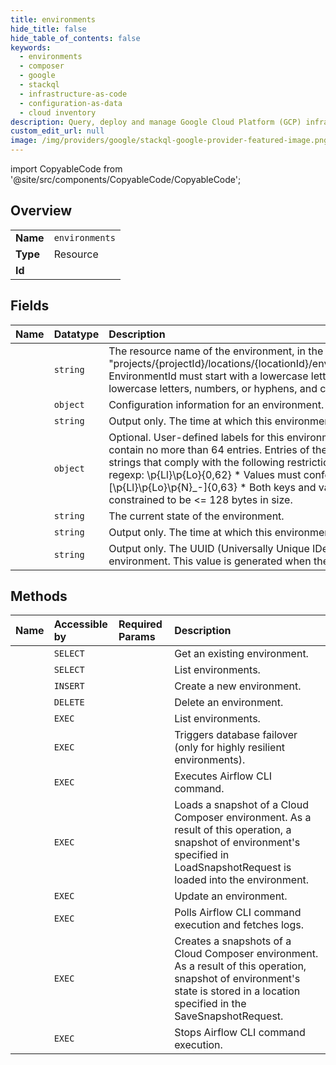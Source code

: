 ```yaml
---
title: environments
hide_title: false
hide_table_of_contents: false
keywords:
  - environments
  - composer
  - google    
  - stackql
  - infrastructure-as-code
  - configuration-as-data
  - cloud inventory
description: Query, deploy and manage Google Cloud Platform (GCP) infrastructure and resources using SQL
custom_edit_url: null
image: /img/providers/google/stackql-google-provider-featured-image.png
---
```


import CopyableCode from '@site/src/components/CopyableCode/CopyableCode';




## Overview
<table><tbody>
<tr><td><b>Name</b></td><td><code>environments</code></td></tr>
<tr><td><b>Type</b></td><td>Resource</td></tr>
<tr><td><b>Id</b></td><td><CopyableCode code="google.composer.environments" /></td></tr>
</tbody></table>

## Fields
| Name | Datatype | Description |
|:-----|:---------|:------------|
| <CopyableCode code="name" /> | `string` | The resource name of the environment, in the form: "projects/&#123;projectId&#125;/locations/&#123;locationId&#125;/environments/&#123;environmentId&#125;" EnvironmentId must start with a lowercase letter followed by up to 63 lowercase letters, numbers, or hyphens, and cannot end with a hyphen. |
| <CopyableCode code="config" /> | `object` | Configuration information for an environment. |
| <CopyableCode code="createTime" /> | `string` | Output only. The time at which this environment was created. |
| <CopyableCode code="labels" /> | `object` | Optional. User-defined labels for this environment. The labels map can contain no more than 64 entries. Entries of the labels map are UTF8 strings that comply with the following restrictions: * Keys must conform to regexp: \p&#123;Ll&#125;\p&#123;Lo&#125;&#123;0,62&#125; * Values must conform to regexp: [\p&#123;Ll&#125;\p&#123;Lo&#125;\p&#123;N&#125;_-]&#123;0,63&#125; * Both keys and values are additionally constrained to be &lt;= 128 bytes in size. |
| <CopyableCode code="state" /> | `string` | The current state of the environment. |
| <CopyableCode code="updateTime" /> | `string` | Output only. The time at which this environment was last modified. |
| <CopyableCode code="uuid" /> | `string` | Output only. The UUID (Universally Unique IDentifier) associated with this environment. This value is generated when the environment is created. |
## Methods
| Name | Accessible by | Required Params | Description |
|:-----|:--------------|:----------------|:------------|
| <CopyableCode code="get" /> | `SELECT` | <CopyableCode code="environmentsId, locationsId, projectsId" /> | Get an existing environment. |
| <CopyableCode code="list" /> | `SELECT` | <CopyableCode code="locationsId, projectsId" /> | List environments. |
| <CopyableCode code="create" /> | `INSERT` | <CopyableCode code="locationsId, projectsId" /> | Create a new environment. |
| <CopyableCode code="delete" /> | `DELETE` | <CopyableCode code="environmentsId, locationsId, projectsId" /> | Delete an environment. |
| <CopyableCode code="_list" /> | `EXEC` | <CopyableCode code="locationsId, projectsId" /> | List environments. |
| <CopyableCode code="database_failover" /> | `EXEC` | <CopyableCode code="environmentsId, locationsId, projectsId" /> | Triggers database failover (only for highly resilient environments). |
| <CopyableCode code="execute_airflow_command" /> | `EXEC` | <CopyableCode code="environmentsId, locationsId, projectsId" /> | Executes Airflow CLI command. |
| <CopyableCode code="load_snapshot" /> | `EXEC` | <CopyableCode code="environmentsId, locationsId, projectsId" /> | Loads a snapshot of a Cloud Composer environment. As a result of this operation, a snapshot of environment's specified in LoadSnapshotRequest is loaded into the environment. |
| <CopyableCode code="patch" /> | `EXEC` | <CopyableCode code="environmentsId, locationsId, projectsId" /> | Update an environment. |
| <CopyableCode code="poll_airflow_command" /> | `EXEC` | <CopyableCode code="environmentsId, locationsId, projectsId" /> | Polls Airflow CLI command execution and fetches logs. |
| <CopyableCode code="save_snapshot" /> | `EXEC` | <CopyableCode code="environmentsId, locationsId, projectsId" /> | Creates a snapshots of a Cloud Composer environment. As a result of this operation, snapshot of environment's state is stored in a location specified in the SaveSnapshotRequest. |
| <CopyableCode code="stop_airflow_command" /> | `EXEC` | <CopyableCode code="environmentsId, locationsId, projectsId" /> | Stops Airflow CLI command execution. |
